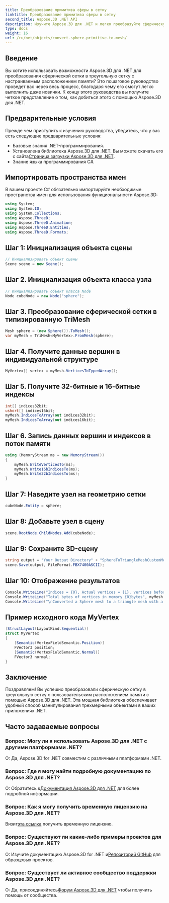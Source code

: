 ```yaml
---
title: Преобразование примитива сферы в сетку
linktitle: Преобразование примитива сферы в сетку
second_title: Aspose.3D .NET API
description: Изучите Aspose.3D для .NET и легко преобразуйте сферическую сетку в треугольную сетку с настраиваемым расположением памяти. Следуйте нашему пошаговому руководству для бесшовной интеграции.
type: docs
weight: 16
url: /ru/net/objects/convert-sphere-primitive-to-mesh/
---
```

## Введение
Вы хотите использовать возможности Aspose.3D для .NET для преобразования сферической сетки в треугольную сетку с настраиваемым расположением памяти? Это пошаговое руководство проведет вас через весь процесс, благодаря чему его смогут легко выполнить даже новички. К концу этого руководства вы получите четкое представление о том, как добиться этого с помощью Aspose.3D для .NET.
## Предварительные условия
Прежде чем приступить к изучению руководства, убедитесь, что у вас есть следующие предварительные условия:
- Базовые знания .NET-программирования.
- Установлена библиотека Aspose.3D для .NET. Вы можете скачать его с сайта[Страница загрузки Aspose.3D для .NET](https://releases.aspose.com/3d/net/).
- Знание языка программирования C#.
## Импортировать пространства имен
В вашем проекте C# обязательно импортируйте необходимые пространства имен для использования функциональности Aspose.3D:
```csharp
using System;
using System.IO;
using System.Collections;
using Aspose.ThreeD;
using Aspose.ThreeD.Animation;
using Aspose.ThreeD.Entities;
using Aspose.ThreeD.Formats;
```
## Шаг 1: Инициализация объекта сцены
```csharp
// Инициализировать объект сцены
Scene scene = new Scene();
```
## Шаг 2. Инициализация объекта класса узла
```csharp
// Инициализировать объект класса Node
Node cubeNode = new Node("sphere");
```
## Шаг 3. Преобразование сферической сетки в типизированную TriMesh
```csharp
Mesh sphere = (new Sphere()).ToMesh();
var myMesh = TriMesh<MyVertex>.FromMesh(sphere);
```
## Шаг 4. Получите данные вершин в индивидуальной структуре
```csharp
MyVertex[] vertex = myMesh.VerticesToTypedArray();
```
## Шаг 5. Получите 32-битные и 16-битные индексы
```csharp
int[] indices32bit;
ushort[] indices16bit;
myMesh.IndicesToArray(out indices32bit);
myMesh.IndicesToArray(out indices16bit);
```
## Шаг 6. Запись данных вершин и индексов в поток памяти
```csharp
using (MemoryStream ms = new MemoryStream())
{
    myMesh.WriteVerticesTo(ms);
    myMesh.Write16bIndicesTo(ms);
    myMesh.Write32bIndicesTo(ms);
}
```
## Шаг 7: Наведите узел на геометрию сетки
```csharp
cubeNode.Entity = sphere;
```
## Шаг 8: Добавьте узел в сцену
```csharp
scene.RootNode.ChildNodes.Add(cubeNode);
```
## Шаг 9: Сохраните 3D-сцену
```csharp
string output = "Your Output Directory" + "SphereToTriangleMeshCustomMemoryLayoutScene.fbx";
scene.Save(output, FileFormat.FBX7400ASCII);
```
## Шаг 10: Отображение результатов
```csharp
Console.WriteLine("Indices = {0}, Actual vertices = {1}, vertices before merging = {2}", myMesh.IndicesCount, myMesh.VerticesCount, myMesh.UnmergedVerticesCount);
Console.WriteLine("Total bytes of vertices in memory {0}bytes", myMesh.VerticesSizeInBytes);
Console.WriteLine("\nConverted a Sphere mesh to a triangle mesh with a custom memory layout of the vertex successfully.\nFile saved at " + output);
```

## Пример исходного кода MyVertex
```csharp
[StructLayout(LayoutKind.Sequential)]
struct MyVertex
{
	[Semantic(VertexFieldSemantic.Position)]
	FVector3 position;
	[Semantic(VertexFieldSemantic.Normal)]
	FVector3 normal;
}
```
## Заключение
Поздравляем! Вы успешно преобразовали сферическую сетку в треугольную сетку с пользовательским расположением памяти с помощью Aspose.3D для .NET. Эта мощная библиотека обеспечивает удобный способ манипулирования трехмерными объектами в ваших приложениях .NET.
## Часто задаваемые вопросы
### Вопрос: Могу ли я использовать Aspose.3D для .NET с другими платформами .NET?
О: Да, Aspose.3D for .NET совместим с различными платформами .NET.
### Вопрос: Где я могу найти подробную документацию по Aspose.3D для .NET?
 О: Обратитесь к[Документация Aspose.3D для .NET](https://reference.aspose.com/3d/net/) для более подробной информации.
### Вопрос: Как я могу получить временную лицензию на Aspose.3D для .NET?
 Визит[эта ссылка](https://purchase.aspose.com/temporary-license/) получить временную лицензию.
### Вопрос: Существуют ли какие-либо примеры проектов для Aspose.3D для .NET?
 О: Изучите документацию Aspose.3D for .NET и[Репозиторий GitHub](https://github.com/aspose-3d/Aspose.3D-for-.NET) для образцовых проектов.
### Вопрос: Существует ли активное сообщество поддержки Aspose.3D для .NET?
 О: Да, присоединяйтесь[Форум Aspose.3D для .NET](https://forum.aspose.com/c/3d/18) чтобы получить помощь от сообщества.